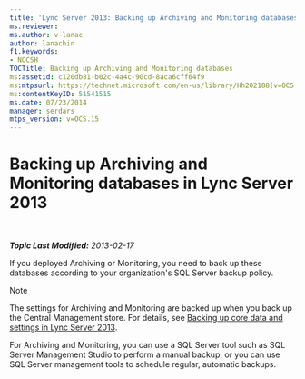 ```yaml
---
title: 'Lync Server 2013: Backing up Archiving and Monitoring databases'
ms.reviewer: 
ms.author: v-lanac
author: lanachin
f1.keywords:
- NOCSH
TOCTitle: Backing up Archiving and Monitoring databases
ms:assetid: c120db81-b02c-4a4c-90cd-8aca6cff64f9
ms:mtpsurl: https://technet.microsoft.com/en-us/library/Hh202188(v=OCS.15)
ms:contentKeyID: 51541515
ms.date: 07/23/2014
manager: serdars
mtps_version: v=OCS.15
---
```


<div data-xmlns="http://www.w3.org/1999/xhtml">

<div class="topic" data-xmlns="http://www.w3.org/1999/xhtml" data-msxsl="urn:schemas-microsoft-com:xslt" data-cs="http://msdn.microsoft.com/en-us/">

<div data-asp="http://msdn2.microsoft.com/asp">

# Backing up Archiving and Monitoring databases in Lync Server 2013

</div>

<div id="mainSection">

<div id="mainBody">

<span> </span>

_**Topic Last Modified:** 2013-02-17_

If you deployed Archiving or Monitoring, you need to back up these databases according to your organization's SQL Server backup policy.

<div>


> [!NOTE]  
> The settings for Archiving and Monitoring are backed up when you back up the Central Management store. For details, see <A href="lync-server-2013-backing-up-core-data-and-settings.md">Backing up core data and settings in Lync Server 2013</A>.



</div>

For Archiving and Monitoring, you can use a SQL Server tool such as SQL Server Management Studio to perform a manual backup, or you can use SQL Server management tools to schedule regular, automatic backups.

</div>

<span> </span>

</div>

</div>

</div>

